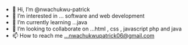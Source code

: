 - 👋 Hi, I’m @nwachukwu-patrick
- 👀 I’m interested in ... software and web development
- 🌱 I’m currently learning ...java
- 💞️ I’m looking to collaborate on ...html , css , javascript php and java
- 📫 How to reach me ...nwachukwupatrick06@gmail.com

<!---
nwachukwu-patrick/nwachukwu-patrick is a ✨ special ✨ repository because its `README.md` (this file) appears on your GitHub profile.
You can click the Preview link to take a look at your changes.
--->
